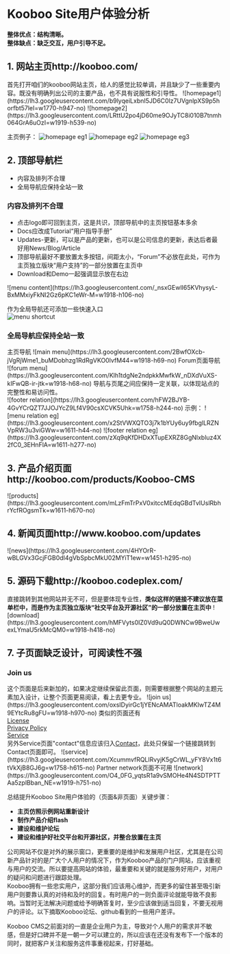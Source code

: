 <h1>Kooboo Site用户体验分析</h1>

<strong>整体优点：结构清晰。<br/>
整体缺点：缺乏交互，用户引导不足。</strong>

<h2>1. 网站主页http://kooboo.com/</h2>
首先打开咱们的kooboo网站主页，给人的感觉比较单调，并且缺少了一些重要内容。既没有明确列出公司的主要产品，也不具有说服性和引导性。
![homepage1](https://lh3.googleusercontent.com/b9lyqeiLxbnI5JD6C0lz7UVgnlpXS9p5horfbt57leI=w1770-h947-no)
![homepage2](https://lh3.googleusercontent.com/LRttU2po4jD60me9OJyTC8i010B7tnmh064GrA6uOzI=w1919-h539-no)  

主页例子：
![homepage eg1](https://lh3.googleusercontent.com/bG2DeNHdJNj_WG96635No2aS75mIV4f5HRHEikxt4ok=w1919-h875-no)
![homepage eg2](https://lh3.googleusercontent.com/8ArKMvkkLaY1VF5GzF7OYKSddqg6Y7K-_0CwfyIs7Ps=w1758-h825-no)
![homepage eg3](https://lh3.googleusercontent.com/J7viEaB-edM5PPXn06MTwnhsXMM0P7SqzhOFW4LjHjo=w1919-h578-no)

<h2>2. 顶部导航栏</h2>
<ul>
<li>内容及排列不合理</li>
<li>全局导航应保持全站一致</li>
</ul>

<h3>内容及排列不合理</h3>
<ul>
<li>点击logo即可回到主页，这是共识，顶部导航中的主页按钮基本多余</li>
<li>Docs应改成Tutorial“用户指导手册”</li>
<li>Updates-更新，可以是产品的更新，也可以是公司信息的更新，表达后者最好用News/Blog/Article</li>
<li>顶部导航最好不要放置太多按钮，间距太小，“Forum”不必放在此处，可作为主页独立版块“用户支持”的一部分放置在主页中</li>
<li>Download和Demo一起强调显示放在右边</li>
</ul>
![menu content](https://lh3.googleusercontent.com/_nsxGEwlI65KVhysyL-BxMMxiyFkNI2Gz6pKC1eWr-M=w1918-h106-no)

作为全局导航还可添加一些快速入口<br/>
![menu shortcut](https://lh3.googleusercontent.com/HNM7bRyQ2LyF3hWukzKFBW8-uZwCxI4jtQK3S1fAhmE=w660-h223-no)

<h3>全局导航应保持全站一致</h3>
主页导航
![main menu](https://lh3.googleusercontent.com/2BwfOXcb-jVgRjWme1_buMDobhzg1RdRgVKO0lvfM44=w1918-h69-no)
Forum页面导航
![forum menu](https://lh3.googleusercontent.com/Klh1tdgNe2ndpkkMwfkW_nDXdVuXS-kIFwQB-ir-jtk=w1918-h68-no)
导航与页尾之间应保持一定关联，以体现站点的完整性和易访问性。<br/>
![footer relation](https://lh3.googleusercontent.com/hFW2BJYB-4GvYCrQZT7JJOJYcZ9Lf4V90csXCVK5Uhk=w1758-h244-no)
示例：
![menu relation eg](https://lh3.googleusercontent.com/x2StVWXQTO3j7k1bYUy6uy9fbglLRZNVpRW3u3viGWw=w1611-h44-no)
![footer relation eg](https://lh3.googleusercontent.com/zXq9qKfDHDxXTupEXRZ8GgNlxbluz4X2fC0_3EHnFlA=w1611-h277-no)

<h2>3. 产品介绍页面http://kooboo.com/products/Kooboo-CMS</h2>
![products](https://lh3.googleusercontent.com/mLzFmTrPxV0xitccMEdqGBdTvIUslRbhrYcfROgsmTk=w1611-h670-no)  
 
<h2>4. 新闻页面http://www.kooboo.com/updates</h2>
![news](https://lh3.googleusercontent.com/4HYOrR-wBLGVx3GcjFGB0dI4gVbSpbcMkU02MYiT1ew=w1451-h295-no) 

<h2>5. 源码下载http://kooboo.codeplex.com/<br/></h2>
直接跳转到其他网站并无不可，但是要体现专业性，<strong>类似这样的链接不建议放在菜单栏中，而是作为主页独立版块“社交平台及开源社区”的一部分放置在主页中</strong>
![download](https://lh3.googleusercontent.com/hMFVyts0IZ0Vd9uQ0DWNCw9BweUwexLYmaU5rkMcQM0=w1918-h418-no)

<h2>7. 子页面缺乏设计，可阅读性不强</h2>
<h3>Join us</h3>
这个页面是后来新加的，如果决定继续保留此页面，则需要根据整个网站的主题元素加入设计，让整个页面更易阅读，看上去更专业。
![join us](https://lh3.googleusercontent.com/oxsIDyirGc1jYENcAMATloakMKIwTZ4M9EYtcRu8gFU=w1918-h970-no)
类似的页面还有<br/>
<a href="http://www.kooboo.com/licensefaq">License</a><br/>
<a href="http://www.kooboo.com/privacy-policy">Privacy Policy</a><br/>
<a href="http://www.kooboo.com/Service">Service</a><br/>
另外Service页面"contact"信息应该归入<a href="http://www.kooboo.com/contact">Contact</a>，此处只保留一个链接跳转到Contact页面即可。
![service](https://lh3.googleusercontent.com/XcummvfRQLlRvyjK5gCrWL_yFY8Vx1t6tVkXjB8GJ6g=w1758-h615-no)
Partner network页面不可用
![network](https://lh3.googleusercontent.com/O4_0FG_yqtsR1a9vSMOHe4N4SDTPTTAa5zplBban_NE=w1919-h751-no)

总结提升Kooboo Site用户体验的（页面&非页面）关键步骤：
<ul><strong>
<li>主页仿照示例网站重新设计</li>
<li>制作产品介绍flash</li>
<li>建设和维护论坛</li>
<li>建设和维护好社交平台和开源社区，并整合放置在主页</li>
</strong></ul>

公司网站不仅是对外的展示窗口，更重要的是维护和发展用户社区，尤其是在公司新产品针对的是广大个人用户的情况下，作为Kooboo产品的门户网站，应该重视与用户的交流。所以要提高网站的体验，最重要和关键的就是服务好用户，对用户的疑问和问题进行跟踪处理。<br/>
Kooboo拥有一些忠实用户，这部分我们应该用心维护，而更多的留住甚至吸引新用户则要靠认真的对待和及时的回复。有时用户的一则负面评论就能导致不良影响。当暂时无法解决问题或给予明确答复时，至少应该做到适当回复，不要无视用户的评论。以下摘取Kooboo论坛、github看到的一些用户差评。

Kooboo CMS之前面对的一直是企业用户为主，导致对个人用户的需求并不敏感，但是好口碑并不是一朝一夕可以建立的，所以应该在还没有发布下一个版本的同时，就把客户关注和服务这件事重视起来，打好基础。

